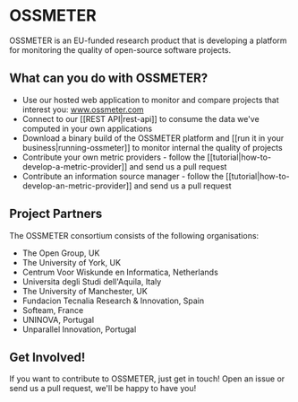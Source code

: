 # OSSMETER

OSSMETER is an EU-funded research product that is developing a platform for monitoring the quality of open-source software projects. 

## What can you do with OSSMETER?

* Use our hosted web application to monitor and compare projects that interest you: www.ossmeter.com
* Connect to our [[REST API|rest-api]] to consume the data we've computed in your own applications
* Download a binary build of the OSSMETER platform and [[run it in your business|running-ossmeter]] to monitor internal the quality of projects
* Contribute your own metric providers - follow the [[tutorial|how-to-develop-a-metric-provider]] and send us a pull request
* Contribute an information source manager - follow the [[tutorial|how-to-develop-an-metric-provider]] and send us a pull request

## Project Partners
The OSSMETER consortium consists of the following organisations:

* The Open Group, UK
* The University of York, UK
* Centrum Voor Wiskunde en Informatica, Netherlands
* Universita degli Studi dell'Aquila, Italy
* The University of Manchester, UK
* Fundacion Tecnalia Research & Innovation, Spain
* Softeam, France
* UNINOVA, Portugal
* Unparallel Innovation, Portugal

## Get Involved!
If you want to contribute to OSSMETER, just get in touch! Open an issue or send us a pull request, we'll be happy to have you!